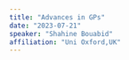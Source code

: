 ```yaml
---
title: "Advances in GPs"
date: "2023-07-21"
speaker: "Shahine Bouabid"
affiliation: "Uni Oxford,UK"
---
```

